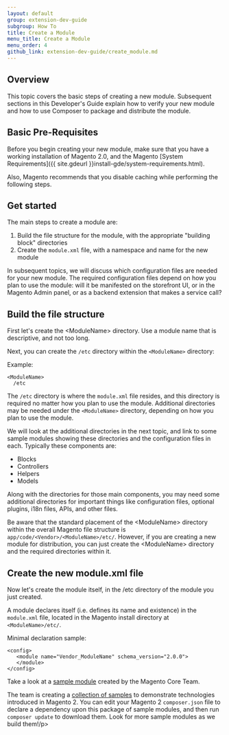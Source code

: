 ```yaml
---
layout: default
group: extension-dev-guide
subgroup: How To
title: Create a Module
menu_title: Create a Module
menu_order: 4
github_link: extension-dev-guide/create_module.md
---
```


<h2 id="create-module-overview">Overview</h2>

This topic covers the basic steps of creating a new module. Subsequent sections in this Developer's Guide explain how to verify your new module and how to use Composer to package and distribute the module.

<h2 id="create-module-basics">Basic Pre-Requisites</h2>
Before you begin creating your new module, make sure that you have a working installation of Magento 2.0, and the Magento [System Requirements]({{ site.gdeurl }}install-gde/system-requirements.html).

Also, Magento recommends that you disable caching while performing the following steps. 

<h2 id="create-module-code-setup">Get started</h2>
The main steps to create a module are:

1. Build the file structure for the module, with the appropriate "building block" directories
2. Create the `module.xml` file, with a namespace and name for the new module 

In subsequent topics, we will discuss which configuration files are needed for your new module. The required configuration files depend on how you plan to use the module: will it be manifested on the storefront UI, or in the Magento Admin panel, or as a backend extension that makes a service call?


<h2 id="create-module-file-structure">Build the file structure</h2>
First let's create the &lt;ModuleName> directory. Use a module name that is descriptive, and not too long.

Next, you can create the `/etc` directory within the `<ModuleName>` directory:

Example: 

	<ModuleName>
	  /etc

The `/etc` directory is where the `module.xml` file resides, and this directory is required no matter how you plan to use the module. Additional directories may be needed under the `<ModuleName>` directory, depending on how you plan to use the module. 

We will look at the additional directories in the next topic, and link to some sample modules showing these directories and the configuration files in each. Typically these components are:

* Blocks
* Controllers
* Helpers
* Models

Along with the directories for those main components, you may need some additional directories for important things like configuration files, optional plugins, i18n files, APIs, and other files.

<div class="bs-callout bs-callout-info" id="info">
  <p>Be aware that the standard placement of the &lt;ModuleName> directory within the overall Magento file structure is <code>app/code/&lt;Vendor>/&lt;ModuleName>/etc/</code>. However, if you are creating a new module for distribution, you can just create the &lt;ModuleName> directory and the required directories within it. </p> 
</div>                


<h2 id="create-module-naming">Create the new module.xml file</h2>
Now let's create the module itself, in the /etc directory of the module you just created.

A module declares itself (i.e. defines its name and existence) in the `module.xml` file, located in the Magento install directory at `<ModuleName>/etc/`. 

Minimal declaration sample:

	<config>
       <module name="Vendor_ModuleName" schema_version="2.0.0">
       </module>
	</config>

<div class="bs-callout bs-callout-info" id="info">
  <p>Take a look at a <a href="https://github.com/magento/magento2-samples/tree/master/m2-sample-minimal"> sample module</a> created by the Magento Core Team. </p>
  <p>The team is creating a <a href="https://github.com/magento/magento2-samples"> collection of samples</a> to demonstrate technologies introduced in Magento 2. You can edit your Magento 2 <code>composer.json</code> file to declare a dependency upon this package of sample modules, and then run <code>composer update</code> to download them. Look for more sample modules as we build them!/p>
 </div>
